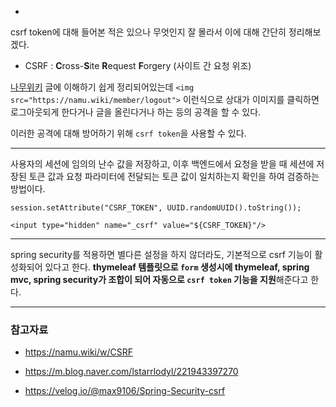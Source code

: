 - 

  csrf token에 대해 들어본 적은 있으나 무엇인지 잘 몰라서 이에 대해 간단히 정리해보겠다.

  

  - CSRF : **C**ross-**S**ite **R**equest **F**orgery (사이트 간 요청 위조)

  [나무위키](https://namu.wiki/w/CSRF) 글에 이해하기 쉽게 정리되어있는데 `<img src="https://namu.wiki/member/logout">` 이런식으로 상대가 이미지를 클릭하면 로그아웃되게 한다거나 글을 올린다거나 하는 등의 공격을 할 수 있다. 

  이러한 공격에 대해 방어하기 위해 `csrf token`을 사용할 수 있다.

  

  ----------------------

  

  사용자의 세션에 임의의 난수 값을 저장하고, 이후 백엔드에서 요청을 받을 때 세션에 저장된 토큰 값과 요청 파라미터에 전달되는 토큰 값이 일치하는지 확인을 하여 검증하는 방법이다.

  

  ```
  session.setAttribute("CSRF_TOKEN", UUID.randomUUID().toString());
  
  <input type="hidden" name="_csrf" value="${CSRF_TOKEN}"/>
  ```

  

  -------------

  

  spring security를 적용하면 별다른 설정을 하지 않더라도, 기본적으로 csrf 기능이 활성화되어 있다고 한다. **thymeleaf 템플릿으로 `form` 생성시에 thymeleaf, spring mvc, spring security가 조합이 되어 자동으로 `csrf token` 기능을 지원**해준다고 한다.

  

  

  ----

  ### 참고자료

  - https://namu.wiki/w/CSRF

  - https://m.blog.naver.com/lstarrlodyl/221943397270

  - https://velog.io/@max9106/Spring-Security-csrf